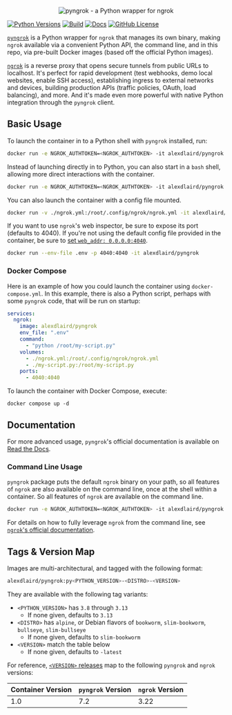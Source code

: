 <p align="center"><img alt="pyngrok - a Python wrapper for ngrok" src="https://pyngrok.readthedocs.io/en/latest/_images/logo.png" /></p>

[![Python Versions](https://img.shields.io/pypi/pyversions/pyngrok.svg)](https://pypi.org/project/pyngrok)
[![Build](https://img.shields.io/github/actions/workflow/status/alexdlaird/pyngrok-docker/build.yml)](https://github.com/alexdlaird/pyngrok-docker/actions/workflows/build.yml)
[![Docs](https://img.shields.io/readthedocs/pyngrok)](https://pyngrok.readthedocs.io/en/latest)
[![GitHub License](https://img.shields.io/github/license/alexdlaird/pyngrok)](https://github.com/alexdlaird/pyngrok/blob/main/LICENSE)

[`pyngrok`](https://github.com/alexdlaird/pyngrok) is a Python wrapper for `ngrok` that manages its own binary,
making `ngrok` available via a convenient Python API, the command line, and in this repo, via pre-built Docker images
(based off the official Python images).

[`ngrok`](https://ngrok.com) is a reverse proxy that opens secure tunnels from public URLs to localhost. It's perfect
for rapid  development (test webhooks, demo local websites, enable SSH access), establishing ingress to external
networks and devices, building production APIs (traffic policies, OAuth, load balancing), and more. And
it's made even more powerful with native Python integration through the `pyngrok` client.

## Basic Usage

To launch the container in to a Python shell with `pyngrok` installed, run:

```sh
docker run -e NGROK_AUTHTOKEN=<NGROK_AUTHTOKEN> -it alexdlaird/pyngrok
```

Instead of launching directly in to Python, you can also start in a `bash` shell, allowing more direct interactions
with the container.

```sh
docker run -e NGROK_AUTHTOKEN=<NGROK_AUTHTOKEN> -it alexdlaird/pyngrok /bin/bash
```

You can also launch the container with a config file mounted.

```sh
docker run -v ./ngrok.yml:/root/.config/ngrok/ngrok.yml -it alexdlaird/pyngrok
```

If you want to use `ngrok`'s web inspector, be sure to expose its port (defaults to 4040). If you're not using the
default config file provided in the container, be sure to [set `web_addr: 0.0.0.0:4040`](https://ngrok.com/docs/agent/config/v2/#web_addr).

```sh
docker run --env-file .env -p 4040:4040 -it alexdlaird/pyngrok
```

### Docker Compose

Here is an example of how you could launch the container using `docker-compose.yml`. In this example, there is also
a Python script, perhaps with some `pyngrok` code, that will be run on startup:

```yaml
services:
  ngrok:
    image: alexdlaird/pyngrok
    env_file: ".env"
    command:
      - "python /root/my-script.py"
    volumes:
      - ./ngrok.yml:/root/.config/ngrok/ngrok.yml
      - ./my-script.py:/root/my-script.py
    ports:
      - 4040:4040
```

To launch the container with Docker Compose, execute:

```shell
docker compose up -d
```

## Documentation

For more advanced usage, `pyngrok`'s official documentation is available
on [Read the Docs](https://pyngrok.readthedocs.io).

### Command Line Usage

`pyngrok` package puts the default `ngrok` binary on your path, so all features of `ngrok` are
also available on the command line, once at the shell within a container. So all features of `ngrok` are
available on the command line.

```sh
docker run -e NGROK_AUTHTOKEN=<NGROK_AUTHTOKEN> -it alexdlaird/pyngrok ngrok http 80
```

For details on how to fully leverage `ngrok` from the command line,
see [`ngrok`'s official documentation](https://ngrok.com/docs/agent/cli/).

## Tags & Version Map

Images are multi-architectural, and tagged with the following format:

```sh
alexdlaird/pyngrok:py<PYTHON_VERSION>-<DISTRO>-<VERSION>
```

They are available with the following tag variants:

- `<PYTHON_VERSION>` has `3.8` through `3.13`
  - If none given, defaults to `3.13`
- `<DISTRO>` has `alpine`, or Debian flavors of `bookworm`, `slim-bookworm`, `bullseye`, `slim-bullseye`
  - If none given, defaults to `slim-bookworm`
- `<VERSION>` match the table below
  - If none given, defaults to `-latest`

For reference, [`<VERSION>` releases](https://github.com/alexdlaird/pyngrok-docker/releases) map to the following `pyngrok` and `ngrok` versions:

| Container Version | `pyngrok` Version | `ngrok` Version |
|-------------------|-------------------|-----------------|
| 1.0               | 7.2               | 3.22            |
